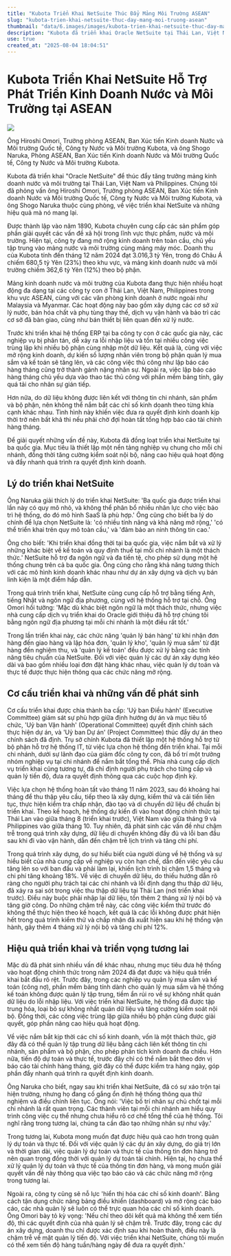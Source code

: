 ```yaml
---
title: "Kubota Triển Khai NetSuite Thúc Đẩy Mảng Môi Trường ASEAN"
slug: "kubota-trien-khai-netsuite-thuc-day-mang-moi-truong-asean"
thumbnail: "data/6.images/images/kubota-trien-khai-netsuite-thuc-day-mang-moi-truong-asean.webp"
description: "Kubota đã triển khai Oracle NetSuite tại Thái Lan, Việt Nam và Philippines để hỗ trợ tăng trưởng mảng kinh doanh nước và môi trường, cải thiện hiệu quả vận hành và đưa ra quyết định nhanh chóng."
use: true
created_at: "2025-08-04 18:04:51"
---
```


# Kubota Triển Khai NetSuite Hỗ Trợ Phát Triển Kinh Doanh Nước và Môi Trường tại ASEAN

![](/images/20250804-35236128-zdnet-000-1-view.webp)

Ông Hiroshi Omori, Trưởng phòng ASEAN, Ban Xúc tiến Kinh doanh Nước và Môi trường Quốc tế, Công ty Nước và Môi trường Kubota, và ông Shogo Naruka, Phòng ASEAN, Ban Xúc tiến Kinh doanh Nước và Môi trường Quốc tế, Công ty Nước và Môi trường Kubota.

Kubota đã triển khai "Oracle NetSuite" để thúc đẩy tăng trưởng mảng kinh doanh nước và môi trường tại Thái Lan, Việt Nam và Philippines. Chúng tôi đã phỏng vấn ông Hiroshi Omori, Trưởng phòng ASEAN, Ban Xúc tiến Kinh doanh Nước và Môi trường Quốc tế, Công ty Nước và Môi trường Kubota, và ông Shogo Naruka thuộc cùng phòng, về việc triển khai NetSuite và những hiệu quả mà nó mang lại.

Được thành lập vào năm 1890, Kubota chuyên cung cấp các sản phẩm góp phần giải quyết các vấn đề xã hội trong lĩnh vực thực phẩm, nước và môi trường. Hiện tại, công ty đang mở rộng kinh doanh trên toàn cầu, chủ yếu tập trung vào mảng nước và môi trường cùng mảng máy móc. Doanh thu của Kubota tính đến tháng 12 năm 2024 đạt 3.016,3 tỷ Yên, trong đó Châu Á chiếm 680,5 tỷ Yên (23%) theo khu vực, và mảng kinh doanh nước và môi trường chiếm 362,6 tỷ Yên (12%) theo bộ phận.

Mảng kinh doanh nước và môi trường của Kubota đang thực hiện nhiều hoạt động đa dạng tại các công ty con ở Thái Lan, Việt Nam, Philippines trong khu vực ASEAN, cùng với các văn phòng kinh doanh ở nước ngoài như Malaysia và Myanmar. Các hoạt động này bao gồm xây dựng các cơ sở xử lý nước, bán hóa chất và phụ tùng thay thế, dịch vụ vận hành và bảo trì các cơ sở đã bàn giao, cũng như bán thiết bị liên quan đến xử lý nước.

Trước khi triển khai hệ thống ERP tại ba công ty con ở các quốc gia này, các nghiệp vụ bị phân tán, dễ xảy ra lỗi nhập liệu và tồn tại nhiều công việc trùng lặp khi nhiều bộ phận cùng nhập một dữ liệu. Kết quả là, cùng với việc mở rộng kinh doanh, dự kiến số lượng nhân viên trong bộ phận quản lý mua sắm và kế toán sẽ tăng lên, và các công việc thủ công như lập báo cáo hàng tháng cũng trở thành gánh nặng nhân sự. Ngoài ra, việc lập báo cáo hàng tháng chủ yếu dựa vào thao tác thủ công với phần mềm bảng tính, gây quá tải cho nhân sự gián tiếp.

Hơn nữa, do dữ liệu không được liên kết với thông tin chi nhánh, sản phẩm và bộ phận, nên không thể nắm bắt các chỉ số kinh doanh theo từng khía cạnh khác nhau. Tình hình này khiến việc đưa ra quyết định kinh doanh kịp thời trở nên bất khả thi nếu phải chờ đợi hoàn tất tổng hợp báo cáo tài chính hàng tháng.

Để giải quyết những vấn đề này, Kubota đã đồng loạt triển khai NetSuite tại ba quốc gia. Mục tiêu là thiết lập một nền tảng nghiệp vụ chung cho mỗi chi nhánh, đồng thời tăng cường kiểm soát nội bộ, nâng cao hiệu quả hoạt động và đẩy nhanh quá trình ra quyết định kinh doanh.

## Lý do triển khai NetSuite

Ông Naruka giải thích lý do triển khai NetSuite: 'Ba quốc gia được triển khai lần này có quy mô nhỏ, và không thể phân bổ nhiều nhân lực cho việc bảo trì hệ thống, do đó mô hình SaaS là phù hợp.' Ông cũng cho biết ba lý do chính để lựa chọn NetSuite là: 'có nhiều tính năng và khả năng mở rộng,' 'có thể triển khai trên quy mô toàn cầu,' và 'đảm bảo an ninh thông tin cao.'

Ông cho biết: 'Khi triển khai đồng thời tại ba quốc gia, việc nắm bắt và xử lý những khác biệt về kế toán và quy định thuế tại mỗi chi nhánh là một thách thức.' NetSuite hỗ trợ đa ngôn ngữ và đa tiền tệ, cho phép sử dụng một hệ thống chung trên cả ba quốc gia. Ông cũng cho rằng khả năng tương thích với các mô hình kinh doanh khác nhau như dự án xây dựng và dịch vụ bán linh kiện là một điểm hấp dẫn.

Trong quá trình triển khai, NetSuite cũng cung cấp hỗ trợ bằng tiếng Anh, tiếng Nhật và ngôn ngữ địa phương, cùng với hệ thống hỗ trợ tại chỗ. Ông Omori hồi tưởng: 'Mặc dù khác biệt ngôn ngữ là một thách thức, nhưng việc nhà cung cấp dịch vụ triển khai do Oracle giới thiệu đã hỗ trợ chúng tôi bằng ngôn ngữ địa phương tại mỗi chi nhánh là một điều rất tốt.'

Trong lần triển khai này, các chức năng 'quản lý bán hàng' từ khi nhận đơn hàng đến giao hàng và lập hóa đơn, 'quản lý kho', 'quản lý mua sắm' từ đặt hàng đến nghiệm thu, và 'quản lý kế toán' đều được xử lý bằng các tính năng tiêu chuẩn của NetSuite. Đối với việc quản lý các dự án xây dựng kéo dài và bao gồm nhiều loại đơn đặt hàng khác nhau, việc quản lý dự toán và thực tế được thực hiện thông qua các chức năng mở rộng.

## Cơ cấu triển khai và những vấn đề phát sinh

Cơ cấu triển khai được chia thành ba cấp: 'Uỷ ban Điều hành' (Executive Committee) giám sát sự phù hợp giữa định hướng dự án và mục tiêu tổ chức, 'Uỷ ban Vận hành' (Operational Committee) quyết định chính sách thực hiện dự án, và 'Uỷ ban Dự án' (Project Committee) thúc đẩy dự án theo chính sách đã định. Trụ sở chính Kubota đã thiết lập một hệ thống hỗ trợ từ bộ phận hỗ trợ hệ thống IT, từ việc lựa chọn hệ thống đến triển khai. Tại mỗi chi nhánh, dưới sự lãnh đạo của giám đốc công ty con, đã bố trí một trưởng nhóm nghiệp vụ tại chi nhánh để nắm bắt tổng thể. Phía nhà cung cấp dịch vụ triển khai cũng tương tự, đã chỉ định người phụ trách cho từng cấp và quản lý tiến độ, đưa ra quyết định thông qua các cuộc họp định kỳ.

Việc lựa chọn hệ thống hoàn tất vào tháng 11 năm 2023, sau đó khoảng hai tháng để thu thập yêu cầu, tiếp theo là xây dựng, kiểm thử và cải tiến liên tục, thực hiện kiểm tra chấp nhận, đào tạo và di chuyển dữ liệu để chuẩn bị triển khai. Theo kế hoạch, hệ thống dự kiến đi vào hoạt động chính thức tại Thái Lan vào giữa tháng 8 (triển khai trước), Việt Nam vào giữa tháng 9 và Philippines vào giữa tháng 10. Tuy nhiên, đã phát sinh các vấn đề như chậm trễ trong quá trình xây dựng, dữ liệu di chuyển không đầy đủ và lỗi ban đầu sau khi đi vào vận hành, dẫn đến chậm trễ lịch trình và tăng chi phí.

Trong quá trình xây dựng, do sự hiểu biết của người dùng về hệ thống và sự hiểu biết của nhà cung cấp về nghiệp vụ còn hạn chế, dẫn đến việc yêu cầu tăng lên so với ban đầu và phải làm lại, khiến lịch trình bị chậm 1,5 tháng và chi phí tăng khoảng 18%. Về việc di chuyển dữ liệu, do thiếu hướng dẫn rõ ràng cho người phụ trách tại các chi nhánh và lỗi định dạng thu thập dữ liệu, đã xảy ra sai sót trong việc thu thập dữ liệu tại Thái Lan (nơi triển khai trước). Điều này buộc phải nhập lại dữ liệu, tốn thêm 2 tháng xử lý nội bộ và tăng giờ công. Do những chậm trễ này, các công việc kiểm thử trước đó không thể thực hiện theo kế hoạch, kết quả là các lỗi không được phát hiện hết trong quá trình kiểm thử và chấp nhận đã xuất hiện sau khi hệ thống vận hành, gây thêm 4 tháng xử lý nội bộ và tăng chi phí 12%.

## Hiệu quả triển khai và triển vọng tương lai

Mặc dù đã phát sinh nhiều vấn đề khác nhau, nhưng mục tiêu đưa hệ thống vào hoạt động chính thức trong năm 2024 đã đạt được và hiệu quả triển khai bắt đầu rõ rệt. Trước đây, trong các nghiệp vụ quản lý mua sắm và kế toán (công nợ), phần mềm bảng tính dành cho quản lý mua sắm và hệ thống kế toán không được quản lý tập trung, tiềm ẩn rủi ro về sự không nhất quán dữ liệu do lỗi nhập liệu. Với việc triển khai NetSuite, hệ thống đã được tập trung hóa, loại bỏ sự không nhất quán dữ liệu và tăng cường kiểm soát nội bộ. Đồng thời, các công việc trùng lặp giữa nhiều bộ phận cũng được giải quyết, góp phần nâng cao hiệu quả hoạt động.

Về việc nắm bắt kịp thời các chỉ số kinh doanh, vốn là một thách thức, giờ đây đã có thể quản lý tập trung dữ liệu bằng cách liên kết thông tin chi nhánh, sản phẩm và bộ phận, cho phép phân tích kinh doanh đa chiều. Hơn nữa, tiến độ dự toán và thực tế, trước đây chỉ có thể nắm bắt theo đơn vị báo cáo tài chính hàng tháng, giờ đây có thể được kiểm tra hàng ngày, góp phần đẩy nhanh quá trình ra quyết định kinh doanh.

Ông Naruka cho biết, ngay sau khi triển khai NetSuite, đã có sự xáo trộn tại hiện trường, nhưng họ đang cố gắng ổn định hệ thống thông qua thử nghiệm và điều chỉnh liên tục. Ông nói: 'Việc bố trí nhân sự chủ chốt tại mỗi chi nhánh là rất quan trọng. Các thành viên tại mỗi chi nhánh am hiểu quy trình công việc cụ thể nhưng chưa hiểu rõ cơ chế tổng thể của hệ thống. Tôi nghĩ rằng trong tương lai, chúng ta cần đào tạo những nhân sự như vậy.'

Trong tương lai, Kubota mong muốn đạt được hiệu quả cao hơn trong quản lý dự toán và thực tế. Đối với việc quản lý các dự án xây dựng, do giá trị lớn và thời gian dài, việc quản lý dự toán và thực tế của thông tin đơn hàng trở nên quan trọng đồng thời với quản lý dự toán tài chính. Hiện tại, họ chưa thể xử lý quản lý dự toán và thực tế của thông tin đơn hàng, và mong muốn giải quyết vấn đề này thông qua việc tạo báo cáo và các chức năng mở rộng trong tương lai.

Ngoài ra, công ty cũng sẽ nỗ lực 'hiển thị hóa các chỉ số kinh doanh'. Bằng cách tận dụng chức năng bảng điều khiển (dashboard) và mở rộng các báo cáo, các nhà quản lý sẽ luôn có thể trực quan hóa các chỉ số kinh doanh. Ông Omori bày tỏ kỳ vọng: 'Nếu chỉ theo dõi kết quả mà không thể xem tiến độ, thì các quyết định của nhà quản lý sẽ chậm trễ. Trước đây, trong các dự án xây dựng, doanh thu chỉ được xác định sau khi hoàn thành, điều này là chậm trễ về mặt quản lý tiến độ. Với việc triển khai NetSuite, chúng tôi muốn có thể xem tiến độ hàng tuần/hàng ngày để đưa ra quyết định.'